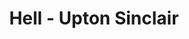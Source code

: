 ---
layout: production
title: Hell - Upton Sinclair
dates: October 8, 2016
location: McKaw Theater, Chicago
synopsis: Does it sometimes feel like the capitalist system is ... demonic? Well, there might just be a reason for that. Upton Sinclair, better known as the author of the muckraking novel The Jungle created this acidic, satiric tale of demons, angels, pacifists, Wobblies, and the poor schmucks who fought World War I. It's not your imagination. This just might be Hell on Earth. Although his classic novel The Jungle is credited with the creation of the Pure Food and Drug Act, he was dissatisfied with only reforming the meat packing industry. Saying, "'I aimed for the public's heart, and... hit it in the stomach". Sinclair tried again in 1924, this time focusing on Western Capitalism as a whole, and militarism specifically.
production:
- name: Chris Aruffo
  title: Director
  bio_url: /company/chris_aruffo/
- name: Tiffany Tuck
  title: Stage Manager
- name: Benjamin Dionysus
  title: Lighting Design/Projections
  bio_url: /company/benjamin_dionysus


cast:
- actor: Jake Degler
  role: First Imp/Attendant/Stagehand/Harry/Mike/The Real Devil
- actor: Kaelea Rovinsky
  role: Second Imp/Whit o’Wit/Comrade Jesus
- actor: Linsey Summers
  role: Beelzebub/Justice/Wobbly/John
- actor: Taylor Galloway
  role: Belial/Angel of Humor/Dick
- actor: Taylor Barton
  role: Moloch/Tom/Pete/Author
- actor: Julia Kessler
  role: Astarte/Mother/Jim/Karl
  actor_bio_url: /company/julia_kessler
- actor: Jared McDaris
  role: Mammon/Bill Haywood
- actor: Christopher Sylvie
  role: Satan/Lieutenant/Budge/Joe
- actor: Heather Branham Green
  role: Attorney-General/Angel of Love/Police Sergeant/Bill
---